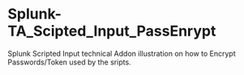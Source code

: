 # Splunk-TA_Scipted_Input_PassEnrypt
Splunk Scripted Input technical Addon illustration on how to Encrypt Passwords/Token used by the sripts.
